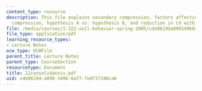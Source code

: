 ```yaml
---
content_type: resource
description: This file explains secondary compression, factors affecting rate of secondary
  compression, hypothesis A vs. hypothesis B, and reduction in Cd with surcharge.
file: /media/courses/1-322-soil-behavior-spring-2005/cde8619da898349b8af7fedf37346ca6_12consolidatniv.pdf
file_type: application/pdf
learning_resource_types:
- Lecture Notes
ocw_type: OCWFile
parent_title: Lecture Notes
parent_type: CourseSection
resourcetype: Document
title: 12consolidatniv.pdf
uid: cde8619d-a898-349b-8af7-fedf37346ca6
---
```

